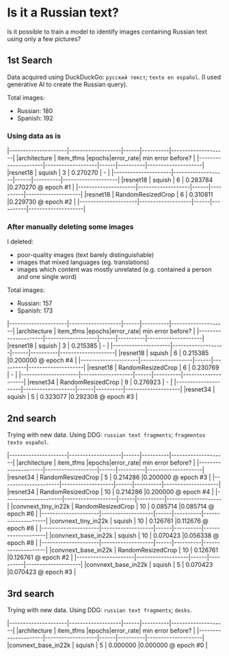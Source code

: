 # Is it a Russian text?

Is it possible to train a model to identify images containing Russian text using only a few pictures?

## 1st Search
Data acquired using DuckDuckGo: `русский текст`; `texto en español`. (I used generative AI to create the Russian query).

Total images:
- Russian: 180
- Spanish: 192

### Using data as is
|---------------------|-------------------|------|----------|--------------------|
|architecture         | item_tfms         |epochs|error_rate| min error before?  |
|---------------------|-------------------|------|----------|--------------------|
|resnet18             | squish            |  3   | 0.270270 |        -           |
|---------------------|-------------------|------|----------|--------------------|
|resnet18             | squish            |  6   | 0.283784 |0.270270 @ epoch #1 |
|---------------------|-------------------|------|----------|--------------------|
|resnet18             | RandomResizedCrop |  6   | 0.310811 |0.229730 @ epoch #2 |
|---------------------|-------------------|------|----------|--------------------|

### After manually deleting some images
I deleted:
- poor-quality images (text barely distinguishable)
- images that mixed languages (eg. translations)
- images which content was mostly unrelated (e.g. contained a person and one single word) 

Total images:
- Russian: 157
- Spanish: 173

|---------------------|-------------------|------|----------|--------------------|
|architecture         | item_tfms         |epochs|error_rate| min error before?  |
|---------------------|-------------------|------|----------|--------------------|
|resnet18             | squish            |  3   | 0.215385 |        -           |
|---------------------|-------------------|------|----------|--------------------|
|resnet18             | squish            |  6   | 0.215385 |0.200000 @ epoch #4 |
|---------------------|-------------------|------|----------|--------------------|
|resnet18             | RandomResizedCrop |  6   | 0.230769 |        -           |
|---------------------|-------------------|------|----------|--------------------|
|resnet34             | RandomResizedCrop |  9   | 0.276923 |        -           |
|---------------------|-------------------|------|----------|--------------------|
|resnet34             | squish            |  5   | 0.323077 |0.292308 @ epoch #3 |



## 2nd search
Trying with new data. Using DDG: `russian text fragments`; `fragmentos texto español`.

|---------------------|-------------------|------|----------|--------------------|
|architecture         | item_tfms         |epochs|error_rate| min error before?  |
|---------------------|-------------------|------|----------|--------------------|
|resnet34             | RandomResizedCrop | 5    | 0.214286 |0.200000 @ epoch #3 |
|---------------------|-------------------|------|----------|--------------------|
|resnet34             | RandomResizedCrop | 10   | 0.214286 |0.200000 @ epoch #4 |
|---------------------|-------------------|------|----------|--------------------|
|convnext_tiny_in22k  | RandomResizedCrop | 10   | 0.085714 |0.085714 @ epoch #6 |
|---------------------|-------------------|------|----------|--------------------|
|convnext_tiny_in22k  | squish            | 10   | 0.126761 |0.112676 @ epoch #8 |
|---------------------|-------------------|------|----------|--------------------|
|convnext_base_in22k  | squish            | 10   | 0.070423 |0.056338 @ epoch #8 |
|---------------------|-------------------|------|----------|--------------------|
|convnext_base_in22k  | RandomResizedCrop | 10   | 0.126761 |0.126761 @ epoch #2 |
|---------------------|-------------------|------|----------|--------------------|
|convnext_base_in22k  | squish            | 5    | 0.070423 |0.070423 @ epoch #3 |


## 3rd search
Trying with new data. Using DDG: `russian text fragments`; `desks`.

|---------------------|-------------------|------|----------|--------------------|
|architecture         | item_tfms         |epochs|error_rate| min error before?  |
|---------------------|-------------------|------|----------|--------------------|
|convnext_base_in22k  | squish            | 5    | 0.000000 |0.000000 @ epoch #0 |